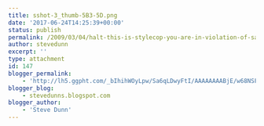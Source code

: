 ```yaml
---
title: sshot-3_thumb-5B3-5D.png
date: '2017-06-24T14:25:39+00:00'
status: publish
permalink: /2009/03/04/halt-this-is-stylecop-you-are-in-violation-of-sa1201/sshot-3_thumb-5b3-5d-png
author: stevedunn
excerpt: ''
type: attachment
id: 147
blogger_permalink:
    - 'http://lh5.ggpht.com/_bIhihWOyLpw/Sa6qLDwyFtI/AAAAAAAABjE/w68NSFcWPvs/sshot-3_thumb%5B3%5D.png'
blogger_blog:
    - stevedunns.blogspot.com
blogger_author:
    - 'Steve Dunn'
---
```

<!DOCTYPE html PUBLIC "-//W3C//DTD HTML 4.0 Transitional//EN" "http://www.w3.org/TR/REC-html40/loose.dtd">
<?xml encoding="UTF-8">
